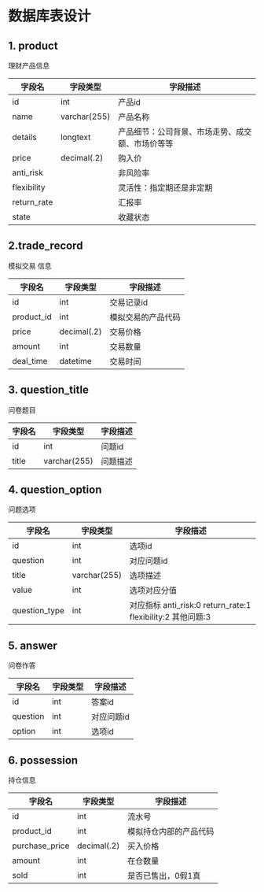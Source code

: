 # 数据库表设计

## 1. product

理财产品信息

| 字段名         | 字段类型         | 字段描述                     |
|-------------|--------------|--------------------------|
| id          | int          | 产品id                     |
| name        | varchar(255) | 产品名称                     |
| details     | longtext     | 产品细节：公司背景、市场走势、成交额、市场价等等 |
| price       | decimal(.2)  | 购入价                      |
| anti_risk   |              | 非风险率                     |
| flexibility |              | 灵活性：指定期还是非定期             
| return_rate |              | 汇报率                      |
| state       |              | 收藏状态                     |

## 2.trade_record

模拟交易 信息

| 字段名        | 字段类型        | 字段描述      |
|------------|-------------|-----------|
| id         | int         | 交易记录id    |
| product_id | int         | 模拟交易的产品代码 |
| price      | decimal(.2) | 交易价格      |
| amount     | int         | 交易数量      |
| deal_time  | datetime    | 交易时间      |

## 3. question_title

问卷题目

| 字段名   | 字段类型         | 字段描述 |
|-------|--------------|------|
| id    | int          | 问题id |
| title | varchar(255) | 问题描述 |

## 4. question_option

问题选项

| 字段名           | 字段类型         | 字段描述   |
|---------------|--------------|--------|
| id            | int          | 选项id   |
| question      | int          | 对应问题id |
| title         | varchar(255) | 选项描述   |
| value         | int          | 选项对应分值 |
| question_type | int          | 对应指标 anti_risk:0 return_rate:1 flexibility:2 其他问题:3 |

## 5. answer

问卷作答

| 字段名      | 字段类型 | 字段描述   |
|----------|------|--------|
| id       | int  | 答案id   |
| question | int  | 对应问题id |
| option   | int  | 选项id   |

## 6. possession

持仓信息

| 字段名            | 字段类型        | 字段描述        |
|----------------|-------------|-------------|
| id             | int         | 流水号         |
| product_id     | int         | 模拟持仓内部的产品代码 |
| purchase_price | decimal(.2) | 买入价格        |
| amount         | int         | 在仓数量        |
| sold           | int         | 是否已售出，0假1真  |
